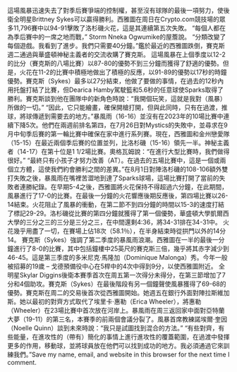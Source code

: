 這場風暴迅速失去了對季后賽爭端的控制權，甚至沒有球隊的最後一項努力，使後衛全明星Brittney Sykes可以贏得勝利。西雅圖在周日在Crypto.com競技場的眾多11,796賽中以94-91擊敗了洛杉磯火花，這是其連續第五次失敗。 “每個人都在為季后賽中的一席之地而戰，” Storm Nneka Ogwumike的屋簷說。 “分類改變了每個遊戲。我看到了進步。我們只需要40分鐘。”鑑於最近的西雅圖跌倒，賽克斯週二通過與華盛頓神秘主義者的交流收購了賽克斯。 這場風暴在上個季度以12-2的比分（賽克斯的八場比賽）以87-80的優勢不到三分鐘而獲得了舒適的優勢。但是，火花在11-2的比賽中積極地做出了積極的反應，以91-89的優勢以17秒的時鐘優勢。賽克斯（Sykes）最多以27分結束，他做了要做的事情，在過去的12秒內用托盤打結了比賽，但Dearica Hamby駕駛籃和5.6秒的任意球使Sparks取得了勝利。賽克斯談到他在團隊中的新角色時說：“我開個玩笑，這就是我對（風暴）所做的一切。” “因此，它只能繪畫，確保開槍打開，但與此同時，只有在過渡，推球，將球傳遞到需要去的地方。”暴風雨（16-16）並沒有在2023年的10場比賽中連續下降5次。他們在兩週前排名第四，在7月26日對Mystics的失敗中，並尋求在9月中旬季后賽的第一輪比賽中確保在家中進行系列賽。現在，西雅圖和金州戀愛隊（15-15）在最近兩個季后賽的位置並列，比洛杉磯（15-16）領先一半。神秘主義者（14-17）在第十位是1 1/2場比賽。奧格瓦姆說：“在進行大型比賽時，我們做得很好。” “最終只有小孩子才努力改善（AT）。在過去的五場比賽中，這是一個或兩個立方體，這使我們約會勝利之間的差異。”在8月1日對陣洛杉磯的108-106額外雙打失敗之後，暴風雨在嘴裡苦澀地到達了Sparks球場，這場比賽打開了當前的失敗者連勝紀錄。在早期5-4之後，西雅圖將火花保持不得超過六分鐘，在此期間，風暴進行了17-0的比賽。在最後一分鐘的火花響應後期反應後，第四場比賽以26-14結束。火花阻止了風暴的衝動，在第二節不到四分鐘的時間以15-3的速度打結了標記29-29。洛杉磯從比賽的第四分鐘就獲得了第一個優勢，華盛頓大學凱爾西大學的三分之三的三分是三分之三，在中間還剩4:36，將34-31排在34-31中。 火花幾乎用盡了一切，在賽場上佔18次（58.1％），在半身結束時從拱門以外的14分14。 賽克斯（Sykes）強調了第二季度的暴風雨浪潮。西雅圖在一半的最後一分鐘進行了8-0的比賽，其中包括鐘樓中25英尺的賽克斯三倍，幾乎將其赤字減少到46-45。這是第三季度的多米尼克·馬隆加（Dominique Malonga）秀。今年一般被招募的19歲 – 戈德預備役中心在5桿中的4次中得到9分，以使西雅圖附近。 全明星Skylar Diggins後衛本賽季首次在周五第一次得分未得分，在第三節增加了7分和4個助攻。賽克斯（Sykes）在最後階段有另一個鐘聲使風暴獲得了69-68的優勢。賽克斯在周二的交易後首次從西雅圖開始。她週五在銀行外面對陣拉斯維加斯。她以最初的對齊方式取代了埃里卡·惠勒（Erica Wheeler），將惠勒（Wheeler）在23場比賽中首次放在河岸上。暴風雨在周三返回家中面對亞特蘭大夢（19-11）的第三名，本賽季的前兩個會議分裂了。風暴首席教練諾埃爾·奎因（Noelle Quinn）談到未來時說：“我只是試圖找到混合的方法。” “有些對齊，有些能量，在進攻性的（帶有）簡化的事情上進行進攻性的覆蓋範圍，在過渡中發揮更多的作用，移動球，並將球員放在他們可以找到成功的地方。我必須通過它來訓練我們。”Save my name, email, and website in this browser for the next time I comment.